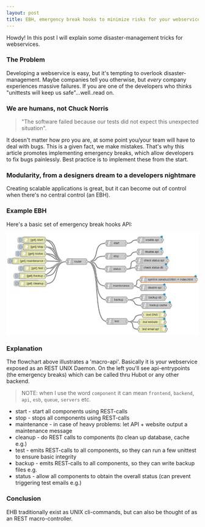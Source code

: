 ```yaml
---
layout: post
title: EBH, emergency break hooks to minimize risks for your webservice
---
```


<div class="message">
  Howdy! In this post I will explain some disaster-management tricks for webservices.
</div>

### The Problem

Developing a webservice is easy, but it's tempting to overlook disaster-management.
Maybe companies tell you otherwise, but *every* company experiences massive failures.
If you are one of the developers who thinks "unittests will keep us safe"...well..read on.

### We are humans, not Chuck Norris

> "The software failed because our tests did not expect this unexpected situation".

It doesn't matter how pro you are, at some point you/your team will have to deal with bugs.
This is a given fact, we make mistakes.
That's why this article promotes implementing emergency breaks, which allow developers to fix bugs
painlessly.
Best practice is to implement these from the start.

### Modularity, from a designers dream to a developers nightmare

Creating scalable applications is great, but it can become out of control when there's no
 central control (an EBH).

### Example EBH

Here's a basic set of emergency break hooks API:

<img src="/public/img/EHB.png"/>

### Explanation

The flowchart above illustrates a 'macro-api'.
Basically it is your webservice exposed as an REST UNIX Daemon.
On the left you'll see api-entrypoints (the emergency breaks) which can be called thru Hubot or any other backend.

> NOTE: when I use the word `component` it can mean `frontend`, `backend`, `api`, `esb`, `queue`, `servers` etc.

* start - start all components using REST-calls
* stop - stops all components using REST-calls
* maintenance - in case of heavy problems: let API + website output a maintenance message
* cleanup - do REST calls to components (to clean up database, cache e.g.)
* test - emits REST-calls to all components, so they can run a few  unittest to ensure basic integrity
* backup - emits REST-calls to all components, so they can write backup files e.g.
* status - allow all components to obtain the overall status (can prevent triggering test emails e.g.)

### Conclusion

EHB traditionally exist as UNIX cli-commands, but can also be thought of as an REST macro-controller.
